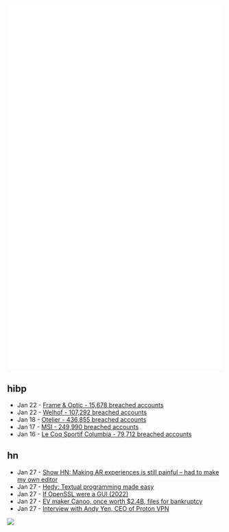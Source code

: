 ![Metrics](https://raw.githubusercontent.com/phixion/phixion/master/metrics.svg)

## hibp

<!--
for https://github.com/phixion/phixion/blob/main/.github/workflows/feeds.yml
-->
<!--START_SECTION:haveibeenpwnd-->
- Jan 22 - [Frame & Optic - 15,678 breached accounts](https://haveibeenpwned.com/PwnedWebsites#FrameAndOptic)
- Jan 22 - [Welhof - 107,292 breached accounts](https://haveibeenpwned.com/PwnedWebsites#Welhof)
- Jan 18 - [Otelier - 436,855 breached accounts](https://haveibeenpwned.com/PwnedWebsites#Otelier)
- Jan 17 - [MSI - 249,990 breached accounts](https://haveibeenpwned.com/PwnedWebsites#MSI)
- Jan 16 - [Le Coq Sportif Columbia - 79,712 breached accounts](https://haveibeenpwned.com/PwnedWebsites#LeCoqSportif)
<!--END_SECTION:haveibeenpwnd-->

## hn

<!--
for https://github.com/phixion/phixion/blob/main/.github/workflows/feeds.yml
-->
<!--START_SECTION:hn-->
- Jan 27 - [Show HN: Making AR experiences is still painful – had to make my own editor](https://ordinary.space/)
- Jan 27 - [Hedy: Textual programming made easy](https://www.hedy.org/)
- Jan 27 - [If OpenSSL were a GUI (2022)](https://smallstep.com/blog/if-openssl-were-a-gui/)
- Jan 27 - [EV maker Canoo, once worth $2.4B, files for bankruptcy](https://www.sfgate.com/tech/article/canoo-ev-maker-goes-bankrupt-20054204.php)
- Jan 27 - [Interview with Andy Yen, CEO of Proton VPN](https://www.compiler.news/proton-vpn-venezuela-russia/)
<!--END_SECTION:hn-->

<!--
for https://yhype.me
-->
![](https://hit.yhype.me/github/profile?user_id=13013670)
